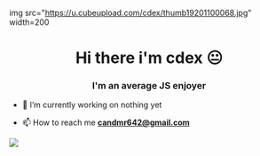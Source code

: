 img src="https://u.cubeupload.com/cdex/thumb19201100068.jpg" width=200 
<h1 align="center">Hi there i'm cdex 😐 </h1>
<h3 align="center">I'm an average JS enjoyer </h3>



- 🔭 I’m currently working on nothing yet


- 📫 How to reach me **candmr642@gmail.com**

![](https://komarev.com/ghpvc/?username=CDEXX)


